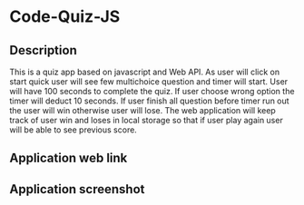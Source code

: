 # Code-Quiz-JS

## Description
This is a quiz app based on javascript and Web API. As user will click on start quick user will see few multichoice question and timer will start. User will have 100 seconds to complete the quiz. If user choose wrong option the timer will deduct 10 seconds. If user finish all question before timer run out the user will win otherwise user will lose. The web application will keep track of user win and loses in local storage so that if user play again user will be able to see previous score.

## Application web link


## Application screenshot
